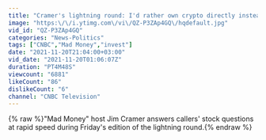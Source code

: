 ```yaml
---
title: "Cramer's lightning round: I'd rather own crypto directly instead of Marathon Digital"
image: "https:\/\/i.ytimg.com\/vi\/QZ-P3ZAp4GQ\/hqdefault.jpg"
vid_id: "QZ-P3ZAp4GQ"
categories: "News-Politics"
tags: ["CNBC","Mad Money","invest"]
date: "2021-11-20T21:04:00+03:00"
vid_date: "2021-11-20T01:06:07Z"
duration: "PT4M48S"
viewcount: "6881"
likeCount: "86"
dislikeCount: "6"
channel: "CNBC Television"
---
```

{% raw %}&quot;Mad Money&quot; host Jim Cramer answers callers' stock questions at rapid speed during Friday's edition of the lightning round.{% endraw %}

